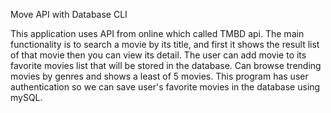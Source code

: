 Move API with Database CLI

This application uses API from online which called TMBD api. The main functionality is to search a movie by its title,
and first it shows the result list of that movie then you can view its detail. The user can add movie to its favorite movies list that will be stored in the database. 
Can browse trending movies by genres and shows a least of 5 movies. This program has user authentication so we can save 
user's favorite movies in the database using mySQL.

